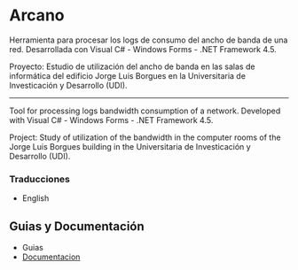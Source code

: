 # Arcano
Herramienta para procesar los logs de consumo del ancho de banda de una red. Desarrollada con Visual C# - Windows Forms - .NET Framework 4.5.

Proyecto: Estudio de utilización del ancho de banda en las salas de informática del edificio Jorge Luis Borgues en la Universitaria de Investicación y Desarrollo (UDI).

---

Tool for processing logs bandwidth consumption of a network. Developed with Visual C#  - Windows Forms - .NET Framework 4.5.

Project: Study of utilization of the bandwidth in the computer rooms of the Jorge Luis Borgues building in the Universitaria de Investicación y Desarrollo (UDI).


### Traducciones ###

+ English


## Guias y Documentación ##

+ Guias
+ [Documentacion](https://github.com/SemilleroSistemasUDI/Arcano/wiki)
